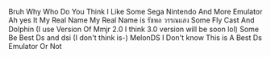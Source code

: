 Bruh Why Who Do You Think I Like Some Sega Nintendo And More Emulator      Ah yes        It My Real Name             My Real Name is รัชพล วรรณแสง
Some Fly Cast And Dolphin (I use Version Of Mmjr 2.0 I think 3.0 version will be soon lol) Some Be Best Ds and dsi (I don't think is-) MelonDS I Don't know This is A Best Ds Emulator Or Not
